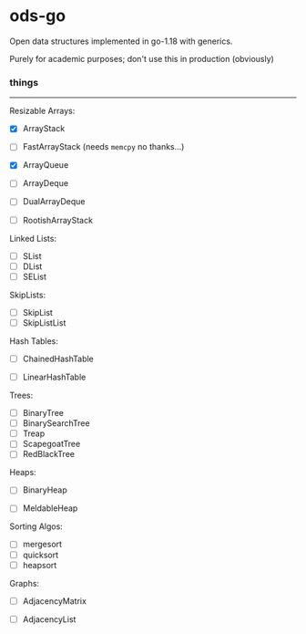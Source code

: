 # ods-go 


Open data structures implemented in go-1.18 with generics.

Purely for academic purposes; don't use this in production (obviously)



### things 
--------

Resizable Arrays: 

- [x] ArrayStack
- [ ] FastArrayStack (needs `memcpy` no thanks...)
- [x] ArrayQueue
- [ ] ArrayDeque
- [ ] DualArrayDeque
- [ ] RootishArrayStack


Linked Lists:

- [ ] SList
- [ ] DList 
- [ ] SEList 

SkipLists:

- [ ] SkipList 
- [ ] SkipListList 

Hash Tables: 
- [ ] ChainedHashTable 
- [ ] LinearHashTable 


Trees:
- [ ] BinaryTree 
- [ ] BinarySearchTree 
- [ ] Treap 
- [ ] ScapegoatTree 
- [ ] RedBlackTree 

Heaps: 
- [ ] BinaryHeap 
- [ ] MeldableHeap 


Sorting Algos:
- [ ] mergesort 
- [ ] quicksort 
- [ ] heapsort 

Graphs: 
- [ ] AdjacencyMatrix 
- [ ] AdjacencyList 



